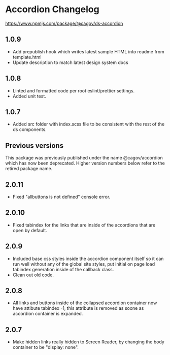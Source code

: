 # Accordion Changelog

<a href="https://www.npmjs.com/package/@cagov/ds-accordion">https://www.npmjs.com/package/@cagov/ds-accordion</a>

## 1.0.9
* Add prepublish hook which writes latest sample HTML into readme from template.html
* Update description to match latest design system docs

## 1.0.8
* Linted and formatted code per root eslint/prettier settings.
* Added unit test.

## 1.0.7
* Added src folder with index.scss file to be consistent with the rest of the ds components.

## Previous versions

This package was previously published under the name @cagov/accordion which has now been deprecated. Higher version numbers below refer to the retired package name.

## 2.0.11
* Fixed "allbuttons is not defined" console error.

## 2.0.10
* Fixed tabindex for the links that are inside of the accordions that are open by default.

## 2.0.9
* Included base css styles inside the accordion component itself so it can run well without any of the global site styles, put initial on page load tabindex generation inside of the callback class.
* Clean out old code.

## 2.0.8
* All links and buttons inside of the collapsed accordion container now have attibute tabindex -1, this attribute is removed as soone as accordion container is expanded.

## 2.0.7
* Make hidden links really hidden to Screen Reader, by changing the body container to be "display: none".
